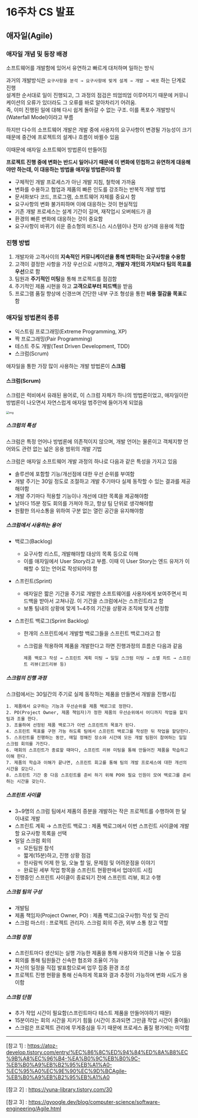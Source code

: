 # 16주차 CS 발표

## 애자일(Agile)

### 애자일 개념 및 등장 배경

소프트웨어를 개발함에 있어서 유연하고 빠르게 대처하며 일하는 방식

과거의 개발방식은 `요구사항을 분석 → 요구사항에 맞게 설계 → 개발 → 배포` 하는 단계로 진행</br>
설계한 순서대로 일이 진행되고, 그 과정의 점검은 띄엄띄엄 이루어지기 때문에 커뮤니케이션의 오류가 있더라도 그 오류를 바로 알아차리기 어려움.</br>
즉, 이미 진행된 일에 대해 다시 쉽게 돌아갈 수 없는 구조. 이를 폭포수 개발방식 (Waterfall Model)이라고 부름

하지만 다수의 소프트웨어 개발은 개발 중에 사용자의 요구사항이 변경될 가능성이 크기때문에 중간에 프로젝트의 설계나 흐름이 바뀔수 있음

이때문에 애자일 소프트웨어 방법론이 만들어짐

**프로젝트 진행 중에 변화는 반드시 일어나기 때문에 이 변화에 민첩하고 유연하게 대응해야만 하는데, 이 대응하는 방법을 애자일 방법론이라 함**



- 구체적인 개발 프로세스가 아닌 개발 지침, 철학에 가까움
- 변화를 수용하고 협업과 제품의 빠른 인도를 강조하는 반복적 개발 방법
- 문서화보다 코드, 프로그램, 소프트웨어 자체를 중요시 함
- 요구사항의 변화 불가피하며 이에 대응하는 것이 현실적임
- 기존 개발 프로세스는 설계 기간이 길며, 재작업시 오버헤드가 큼
- 환경의 빠른 변화에 대응하는 것이 중요함
- 요구사항이 바뀌기 쉬운 중소형의 비즈니스 시스템이나 전자 상거래 응용에 적합



### 진행 방법

1. 개발자와 고객사이의 **지속적인 커뮤니케이션을 통해 변화하는 요구사항을 수용함**
2. 고객이 결정한 사항을 가장 우선으로 시행하고, **개발자 개인의 가치보다 팀의 목표를 우선**으로 함
3. 팀원과 **주기적인 미팅**을 통해 프로젝트를 점검함
4. 주기적인 제품 시현을 하고 **고객으로부터 피드백**을 받음
5. 프로그램 품질 향상에 신경쓰며 간단한 내부 구조 형성을 통한 **비용 절감을 목표**로 함



### 애자일 방법론의 종류

- 익스트림 프로그래밍(Extreme Programming, XP)
- 짝 프로그래밍(Pair Programming)
- 테스트 주도 개발(Test Driven Development, TDD)
- 스크럼(Scrum)

애자일을 통한 가장 많이 사용하는 개발 방법론이 **스크럼**



#### 스크럼(Scrum)

스크럼은 럭비에서 유래된 용어로, 이 스크럼 자체가 하나의 방법론이었고, 애자일이란 방법론이 나오면서 자연스럽게 애자일 범주안에 들어가게 되었음

<img src="https://blog.kakaocdn.net/dn/p8uRS/btqDyN2F2Ku/cY4FSWEMjWqR9KRYKhnkS1/img.png" alt="img" style="zoom:50%;" />

##### 스크럼의 특성

스크럼은 특정 언어나 방법론에 의존적이지 않으며, 개발 언어는 물론이고 객체지향 언어와도 관련 없는 넓은 응용 범위의 개발 기법

스크럼은 애자일 소프트웨어 개발 과정의 하나로 다음과 같은 특성을 가지고 있음

- 솔루션에 포함할 기능/개선점에 대한 우선 순위를 부여함
- 개발 주기는 30일 정도로 조절하고 개발 주기마다 실제 동작할 수 있는 결과를 제공해야함
- 개발 주기마다 적용할 기능이나 개선에 대한 목록을 제공해야함
- 날마다 15분 정도 회의를 가져야 하고, 항상 팀 단위로 생각해야함
- 원활한 의사소통을 위하여 구분 없는 열린 공간을 유지해야함



##### 스크럼에서 사용하는 용어

- 백로그(Backlog)

  - 요구사항 리스트, 개발해야할 대상의 목록 등으로 이해
  - 이를 애자일에서 User Story라고 부름. 이때 이 User Story는 엔드 유저가 이해할 수 있는 언어로 작성되어야 함

- 스프린트(Sprint)

  - 애자일은 짧은 기간을 주기로 개발한 소프트웨어를 사용자에게 보여주면서 피드백을 받아서 고쳐나감. 이 기간을 스크럼에서는 스프린트라고 함
  - 보통 팀내의 상황에 맞게 1~4주의 기간을 상황과 조직에 맞게 선정함

- 스프린트 백로그(Sprint Backlog)

  - 한개의 스프린트에서 개발할 백로그들을 스프린트 백로그라고 함

  - 스크럼을 적용하여 제품을 개발한다고 하면 진행과정의 흐름은 다음과 같음 

    ```
    제품 백로그 작성 → 스프린트 계획 미팅 → 일일 스크럼 미팅 → 소멸 차트 → 스프린트 리뷰(코드리뷰 등)
    ```



##### 스크럼의 진행  과정

스크럼에서는 30일간의 주기로 실제 동작하는 제품을 만들면서 개발을 진행시킴

```
1. 제품에서 요구하는 기능과 우선순위를 제품 백로그로 정한다.
2. PO(Project Owner, 제품 책임자)가 정한 제품의 우선순위에서 어디까지 작업을 할지 팀과 조율 한다.
3. 조율하여 선정된 제품 백로그가 이번 스프린트의 목표가 된다.
4. 스프린트 목표를 구현 가능 하도록 팀에서 스프린트 백로그를 작성한 뒤 작업을 할당한다.
5. 스프린트를 진행하는 동안, 매일 정해진 장소와 시간에 모든 개발 팀원이 참여하는 일일 스크럼 회의를 가진다.
6. 매회의 스프린트가 종료할 때마다, 스프린트 리뷰 미팅을 통해 만들어진 제품을 학습하고 이해 한다.
7. 제품의 학습과 이해가 끝나면, 스프린트 회고를 통해 팀의 개발 프로세스에 대한 개선의 시간을 갖는다.
8. 스프린트 기간 중 다음 스프린트를 준비 하기 위해 PO와 필요 인원이 모여 백로그를 준비하는 시간을 갖는다.
```



##### 스프린트 사이클

- 3~9명의 스크럼 팀에서 제품의 증분을 개발하는 작은 프로젝트를 수행하여 한 달 이내로 개발
- 스프린트 계획 → 스프린트 백로그 : 제품 백로그에서 이번 스프린트 사이클에 개발할 요구사항 목록을 선택
- 일일 스크럼 회의 
  - 모든팀원 참석
  - 짧게(15분)하고, 진행 상황 점검
  - 한사람씩 어제 한 일, 오늘 할 일, 문제점 및 어려운점을 이야기
  - 완료된 세부 작업 항목을 스프린트 현황판에서 업데이트 시킴
- 진행중인 스프린트 사이클이 종료되기 전에 스프린트 리뷰, 회고 수행



##### 스크럼 팀의 구성

- 개발팀
- 제품 책임자(Project Owner, PO) : 제품 백로그(요구사항) 작성 및 관리
- 스크럼 마스터 : 프로젝트 관리자. 스크럼 회의 주관, 외부 소통 창고 역할



##### 스크럼 장점

- 스프린트마다 생산되는 실행 가능한 제품을 통해 사용자와 의견을 나눌 수 있음
- 회의를 통해 팀원들간 신속한 협조와 조율이 가능
- 자신의 일정을 직접 발표함으로써 업무 집중 환경 조성
- 프로젝트 진행 현황을 통해 신속하게 목표와 결과 추정이 가능하며 변화 시도가 용이함



##### 스크럼 단점

- 추가 작업 시간이 필요함(스프린트마다 테스트 제품을 만들어야하기 때문)
- 15분이라는 회의 시간을 지키기 힘듦 (시간이 초과되면 그만큼 작업 시간이 줄어듦)
- 스크럼은 프로젝트 관리에 무게중심을 두기 때문에 프로세스 품질 평가에는 미약함






---

[참고 1] : <https://atoz-develop.tistory.com/entry/%EC%86%8C%ED%94%84%ED%8A%B8%EC%9B%A8%EC%96%B4-%EA%B0%9C%EB%B0%9C-%EB%B0%A9%EB%B2%95%EB%A1%A0-%EC%95%A0%EC%9E%90%EC%9D%BCAgile-%EB%B0%A9%EB%B2%95%EB%A1%A0>

[참고 2] : <https://yuna-library.tistory.com/30>

[참고 3] : <https://gyoogle.dev/blog/computer-science/software-engineering/Agile.html>
